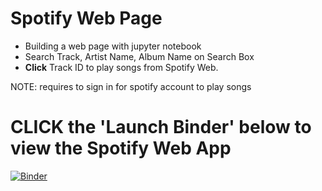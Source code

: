 # Spotify Web Page
- Building a web page with jupyter notebook
- Search Track, Artist Name, Album Name on Search Box
- <b>Click</b> Track ID to play songs from Spotify Web.

NOTE: requires to sign in for spotify account to play songs
# CLICK the 'Launch Binder' below to view the Spotify Web App

[![Binder](https://mybinder.org/badge_logo.svg)](https://mybinder.org/v2/gh/sagarlimbu0/spotify_web_app_cit/HEAD?urlpath=%2Fvoila%2Frender%2FWidget_webapp_SPOTIFY.ipynb)
